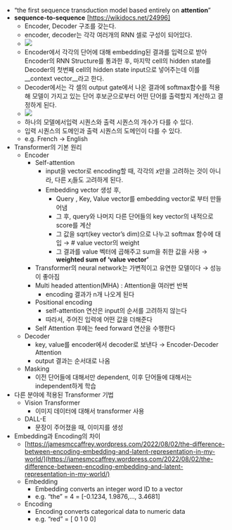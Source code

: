 - “the first sequence transduction model based entirely on **attention**”
- **sequence-to-sequence** [https://wikidocs.net/24996]
    - Encoder, Decoder 구조를 갖는다.
    - encoder, decoder는 각각 여러개의 RNN 셀로 구성이 되어있다.
    - <img src = "https://wikidocs.net/images/page/24996/%EC%9D%B8%EC%BD%94%EB%8D%94%EB%94%94%EC%BD%94%EB%8D%94%EB%AA%A8%EB%8D%B8.PNG">
    - Encoder에서 각각의 단어에 대해 embedding된 결과를 입력으로 받아 Encoder의 RNN Structure를 통과한 후, 마지막 cell의 hidden state를 Decoder의 첫번째 cell의 hidden state input으로 넣어주는데 이를 __context vector__라고 한다.
    - Decoder에서는 각 셀의 output gate에서 나온 결과에 softmax함수를 적용해 모델이 가지고 있는 단어 후보군으로부터 어떤 단어를 출력할지 계산하고 결정하게 된다.
    - <img src = "https://wikidocs.net/images/page/24996/decodernextwordprediction.PNG">
    - 하나의 모델에서입력 시퀀스와 출력 시퀀스의 개수가 다를 수 있다.
    - 입력 시퀀스의 도메인과 출력 시퀀스의 도메인이 다를 수 있다.
    - e.g. French → English
- Transformer의 기본 원리
    - Encoder
        - Self-attention
            - input을 vector로 encoding할 때, 각각의 $x$만을 고려하는 것이 아니라, 다른 $x_i$들도 고려하게 된다.
            - Embedding vector 생성 후,
                - Query , Key, Value vector를 embedding vector로 부터 만들어냄
                - 그 후, query와 나머지 다른 단어들의 key vector의 내적으로 score를 계산
                - 그 값을 sqrt(key vector’s dim)으로 나누고 softmax 함수에 대입 → # value vector의 weight
                - 그 결과를 value 벡터에 곱해주고 sum을 취한 값을 사용 → **weighted sum of ‘value vector’**
        - Transformer의 neural network는 가변적이고 유연한 모델이다 → 성능이 좋아짐
        - Multi headed attention(MHA) : Attention을 여러번 반복
            - encoding 결과가 n개 나오게 된다
        - Positional encoding
            - self-attention 연산은 input의 순서를 고려하지 않는다
            - 따라서, 주어진 입력에 어떤 값을 더해준다
        - Self Attention 후에는 feed forward 연산을 수행한다
    - Decoder
        - key, value를 encoder에서 decoder로 보낸다 → Encoder-Decoder Attention
        - output 결과는 순서대로 나옴
    - Masking
        - 이전 단어들에 대해서만 dependent, 이후 단어들에 대해서는 independent하게 학습
- 다른 분야에 적용된 Transformer 기법
    - Vision Transformer
        - 이미지 데이터에 대해서 transformer 사용
    - DALL-E
        - 문장이 주어졌을 때, 이미지를 생성
- Embedding과 Encoding의 차이
    - [https://jamesmccaffrey.wordpress.com/2022/08/02/the-difference-between-encoding-embedding-and-latent-representation-in-my-world/](https://jamesmccaffrey.wordpress.com/2022/08/02/the-difference-between-encoding-embedding-and-latent-representation-in-my-world/)
    - Embedding
        - Embedding converts an integer word ID to a vector
        - e.g. “the” = 4  = [-0.1234, 1.9876,…, 3.4681]
    - Encoding
        - Encoding converts categorical data to numeric data
        - e.g. “red” = [ 0 1 0 0]
